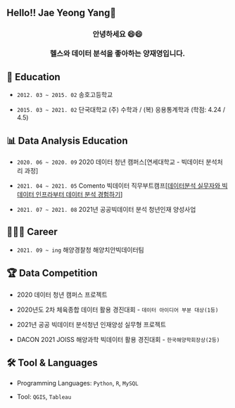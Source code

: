 ## Hello!! Jae Yeong Yang👋

<h3 align = "center">안녕하세요 😄😄<br><br>헬스와 데이터 분석을 좋아하는 양재영입니다.</h3>

## 📒 Education

- `2012. 03 ~ 2015. 02` 송호고등학교

- `2015. 03 ~ 2021. 02` 단국대학교 (주) 수학과 / (복) 응용통계학과 (학점: 4.24 / 4.5)

## 📊 Data Analysis Education

- `2020. 06 ~ 2020. 09` 2020 데이터 청년 캠퍼스[연세대학교 - 빅데이터 분석처리 과정]

- `2021. 04 ~ 2021. 05` Comento 빅데이터 직무부트캠프[[데이터분석 실무자와 빅데이터 인프라부터 데이터 분석 경험하기](https://github.com/DaeWang-Ima/Comento-BigData/blob/main/과제%20제출/양재영_코멘토%20최종%20결과물.pdf)]

- `2021. 07 ~ 2021. 08` 2021년 공공빅데이터 분석 청년인재 양성사업

## 🧑🏻‍💻 Career

- `2021. 09 ~ ing` 해양경찰청 해양치안빅데이터팀

## 🏆 Data Competition

- 2020 데이터 청년 캠퍼스 프로젝트

- 2020년도 2차 체육종합 데이터 활용 경진대회 - `데이터 아이디어 부분 대상(1등)`

- 2021년 공공 빅데이터 분석청년 인재양성 실무형 프로젝트

- DACON 2021 JOISS 해양과학 빅데이터 활용 경진대회 - `한국해양학회장상(2등)`

## 🛠 Tool & Languages

- Programming Languages: `Python`, `R`, `MySQL`

- Tool: `QGIS`, `Tableau`
